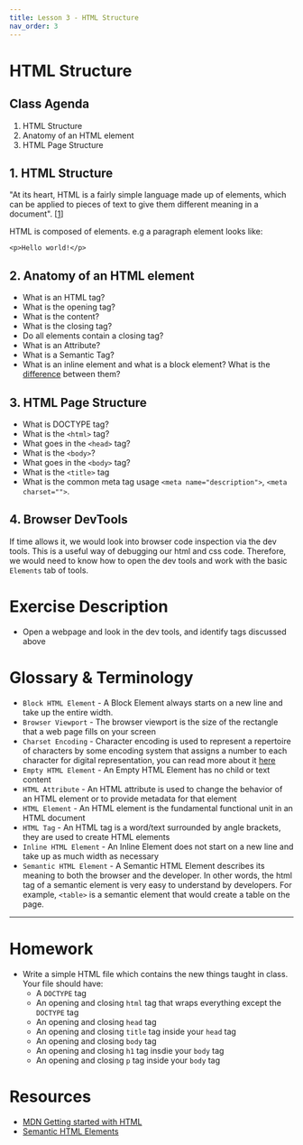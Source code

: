 ```yaml
---
title: Lesson 3 - HTML Structure
nav_order: 3
---
```


# HTML Structure

## Class Agenda

1. HTML Structure
2. Anatomy of an HTML element
3. HTML Page Structure

## 1. HTML Structure

"At its heart, HTML is a fairly simple language made up of elements, which can be applied to pieces of text to give them different meaning in a document". [[1](https://developer.mozilla.org/en-US/docs/Learn/HTML/Introduction_to_HTML)]

HTML is composed of elements. e.g a paragraph element looks like:

```
<p>Hello world!</p>
```

## 2. Anatomy of an HTML element

- What is an HTML tag?
- What is the opening tag?
- What is the content?
- What is the closing tag?
- Do all elements contain a closing tag?
- What is an Attribute?
- What is a Semantic Tag?
- What is an inline element and what is a block element? What is the [difference](https://developer.mozilla.org/en-US/docs/Learn/HTML/Introduction_to_HTML/Getting_started#block_versus_inline_elements) between them?

## 3. HTML Page Structure

- What is DOCTYPE tag?
- What is the `<html>` tag?
- What goes in the `<head>` tag?
- What is the `<body>`?
- What goes in the `<body>` tag?
- What is the `<title>` tag
- What is the common meta tag usage `<meta name="description">`, `<meta charset="">`.

## 4. Browser DevTools

If time allows it, we would look into browser code inspection via the dev tools. This is a useful way of debugging our html and css code. Therefore, we would need to know how to open the dev tools and work with the basic `Elements` tab of tools.

# Exercise Description

- Open a webpage and look in the dev tools, and identify tags discussed above

# Glossary & Terminology

- `Block HTML Element` - A Block Element always starts on a new line and take up the entire width.
- `Browser Viewport` - The browser viewport is the size of the rectangle that a web page fills on your screen
- `Charset Encoding` - Character encoding is used to represent a repertoire of characters by some encoding system that assigns a number to each character for digital representation, you can read more about it [here](https://en.wikipedia.org/wiki/Character_encoding)
- `Empty HTML Element` - An Empty HTML Element has no child or text content
- `HTML Attribute` - An HTML attribute is used to change the behavior of an HTML element or to provide metadata for that element
- `HTML Element` - An HTML element is the fundamental functional unit in an HTML document
- `HTML Tag` - An HTML tag is a word/text surrounded by angle brackets, they are used to create HTML elements
- `Inline HTML Element` - An Inline Element does not start on a new line and take up as much width as necessary
- `Semantic HTML Element` - A Semantic HTML Element describes its meaning to both the browser and the developer. In other words, the html tag of a semantic element is very easy to understand by developers. For example, `<table>` is a semantic element that would create a table on the page.

---

# Homework

- Write a simple HTML file which contains the new things taught in class. Your file should have:
  - A `DOCTYPE` tag
  - An opening and closing `html` tag that wraps everything except the `DOCTYPE` tag
  - An opening and closing `head` tag
  - An opening and closing `title` tag inside your `head` tag
  - An opening and closing `body` tag
  - An opening and closing `h1` tag insdie your `body` tag
  - An opening and closing `p` tag inside your `body` tag

# Resources

- [MDN Getting started with HTML](https://developer.mozilla.org/en-US/docs/Learn/HTML/Introduction_to_HTML/Getting_started)
- [Semantic HTML Elements](https://developer.mozilla.org/en-US/docs/Glossary/Semantics#semantic_elements)
